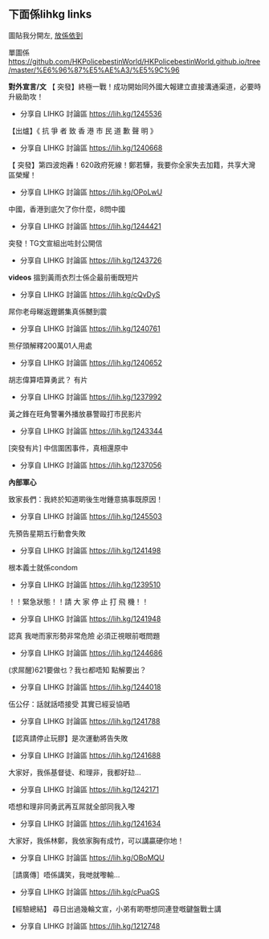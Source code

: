 ## 下面係lihkg links

圖貼我分開左, [放係依到](/文宣/圖貼.md)


單圖係<https://github.com/HKPolicebestinWorld/HKPolicebestinWorld.github.io/tree/master/%E6%96%87%E5%AE%A3/%E5%9C%96>


**對外宣言/文**
【 突發】終極一戰！成功開始同外國大報建立直接溝通渠道，必要時升級助攻！
- 分享自 LIHKG 討論區
<https://lih.kg/1245536>

【出爐】《 抗 爭 者 致 香 港 市 民 道 歉 聲 明 》
- 分享自 LIHKG 討論區
<https://lih.kg/1240668>

【 突發】第四波炮轟！620政府死線！鄭若驊，我要你全家失去加籍，共享大灣區榮耀！
- 分享自 LIHKG 討論區
<https://lih.kg/OPoLwU>

中國，香港到底欠了你什麼，8問中國
- 分享自 LIHKG 討論區
<https://lih.kg/1244421>

突發！TG文宣組出咗封公開信
- 分享自 LIHKG 討論區
<https://lih.kg/1243726>


**videos**
搵到黃雨衣烈士係企最前衝既短片
- 分享自 LIHKG 討論區
<https://lih.kg/cQvDyS>

屌你老母睇返鏗鏘集真係嬲到震
- 分享自 LIHKG 討論區
<https://lih.kg/1240761>

熊仔頭解釋200萬01人用處
- 分享自 LIHKG 討論區
<https://lih.kg/1240652>

胡志偉算唔算勇武？ 有片
- 分享自 LIHKG 討論區
<https://lih.kg/1237992>

黃之鋒在旺角警署外播放暴警毆打市民影片
- 分享自 LIHKG 討論區
<https://lih.kg/1243344>

[突發有片] 中信圍困事件，真相還原中
- 分享自 LIHKG 討論區
<https://lih.kg/1237056>


**內部軍心**

致家長們：我終於知道啲後生咁鍾意搞事既原因！
- 分享自 LIHKG 討論區
<https://lih.kg/1245503>

先預告星期五行動會失敗
- 分享自 LIHKG 討論區
<https://lih.kg/1241498>

根本義士就係condom
- 分享自 LIHKG 討論區
<https://lih.kg/1239510>

！！緊急狀態！！請 大 家 停 止 打 飛 機！！
- 分享自 LIHKG 討論區
<https://lih.kg/1241948>

認真 我哋而家形勢非常危險 必須正視眼前嘅問題
- 分享自 LIHKG 討論區
<https://lih.kg/1244686>

(求屌醒)621要做乜？我乜都唔知 點解要出？
- 分享自 LIHKG 討論區
<https://lih.kg/1244018>

伍公仔：話就話唔接受 其實已經妥協晒
- 分享自 LIHKG 討論區
<https://lih.kg/1241788>

【認真請停止玩膠】是次運動將告失敗
- 分享自 LIHKG 討論區
<https://lih.kg/1241688>

大家好，我係基督徒、和理非，我都好攰…
- 分享自 LIHKG 討論區
<https://lih.kg/1242171>

唔想和理非同勇武再互屌就全部同我入嚟
- 分享自 LIHKG 討論區
<https://lih.kg/1241634>

大家好，我係林鄭，我依家胸有成竹，可以講贏硬你地！
- 分享自 LIHKG 討論區
<https://lih.kg/OBoMQU>

［請廣傳］唔係講笑，我哋就嚟輸...
- 分享自 LIHKG 討論區
<https://lih.kg/cPuaGS>

【經驗總結】 尋日出過幾輪文宣，小弟有啲嘢想同連登嘅鍵盤戰士講
- 分享自 LIHKG 討論區
<https://lih.kg/1212748>
